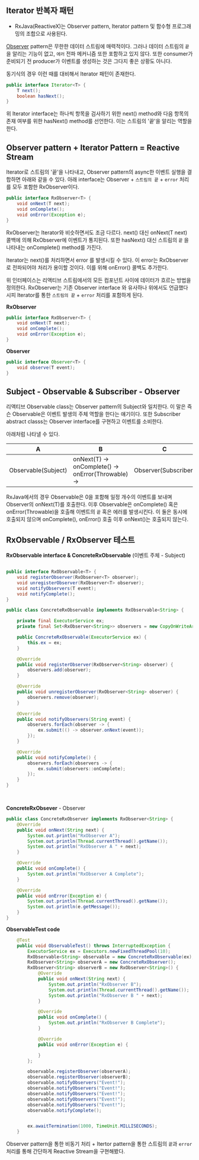 ## Iterator 반복자 패턴
- RxJava(ReactiveX)는 Observer pattern, Iterator pattern 및 함수형 프로그래밍의 조합으로 사용된다.

[Observer](#https://github.com/phantasmicmeans/develop-study/blob/master/reactive/observer.md) pattern은 무한한 데이터 스트림에 매력적이다. 
그러나 데이터 스트림의 `끝` 을 알리는 기능이 없고, `에러` 전파 메커니즘 또한 포함하고 있지 않다. 또한 consumer가 준비되기 전 producer가 이벤트를 생성하는 것은 그다지 좋은 상황도 아니다. 

동기식의 경우 이런 때를 대비해서 Iterator 패턴이 존재한다. 

```java
public interface Iterator<T> {
    T next();
    boolean hasNext();
}
```

위 Iterator interface는 하나씩 항목을 검사하기 위한 next() method와 다음 항목의 존재 여부를 위한 hasNext() method를 선언한다. 
이는 스트림의 '끝'을 알리는 역할을 한다.

## Observer pattern + Iterator Pattern = Reactive Stream

Iterator로 스트림의 '끝'을 나타내고, Observer pattern의 async한 이벤트 실행을 결합하면 아래와 같을 수 있다.
아래 interface는 Observer + `스트림의 끝` + `error` 처리를 모두 포함한 RxObserver이다. 

```java
public interface RxObserver<T> {
    void onNext(T next);
    void onComplete();
    void onError(Exception e);
}
``` 

RxObserver는 Iterator와 비슷하면서도 조금 다르다. next() 대신 onNext(T next) 콜백에 의해 RxObserver에 이벤트가 통지된다. 
또한 hasNext() 대신 스트림의 `끝` 을 나타내는 onComplete() method를 가진다.

Iterator는 next()를 처리하면서 error 를 발생시킬 수 있다. 이 error는 RxObserver로 전파되어야 처리가 용이할 것이다. 이를 위해 onError() 콜백도 추가한다.

위 인터페이스는 리액티브 스트림에서의 모든 컴포넌트 사이에 데이터가 흐르는 방법을 정의한다. RxObserver는 기존 Observer interface 와 유사하나 위에서도 언급했다시피 Iterator를 통한 `스트림의 끝` + `error` 처리를 포함하게 된다.

**RxObserver**
```java
public interface RxObserver<T> {
    void onNext(T next);
    void onComplete();
    void onError(Exception e);
}
``` 
**Observer**
```java
public interface Observer<T> {
    void observe(T event);
}
```

## Subject - Observable & Subscriber - Observer
리액티브 Observable class는 Observer pattern의 Subject와 일치한다. 이 말은 즉슨 Observable은 이벤트 발생의 주체 역할을 한다는 얘기이다.
또한 Subscriber abstract classs는 Observer interface를 구현하고 이벤트를 소비한다. 

아래처럼 나타낼 수 있다.

A | B | C
---|--|---
Observable(Subject) | onNext(T) -> <br> onComplete() -> <br> onError(Throwable) -> | Observer(Subscriber)

RxJava에서의 경우 Observable은 0을 포함해 일정 개수의 이벤트를 보내며 Observer의 onNext(T)를 호출한다. 
이후 Observable은 onComplete() 혹은 onError(Throwable)을 호출해 이벤트의 `끝` 혹은 에러를 발생시킨다. 
이 둘은 동시에 호출되지 않으며 onComplete(), onError() 호출 이후 onNext()는 호출되지 않는다.


## RxObservable / RxObserver 테스트 

**RxObservable interface & ConcreteRxObservable** (이벤트 주체 - Subject)
```java

public interface RxObservable<T> {
    void registerObserver(RxObserver<T> observer);
    void unregisterObserver(RxObserver<T> observer);
    void notifyObservers(T event);
    void notifyComplete();
}

public class ConcreteRxObservable implements RxObservable<String> {

    private final ExecutorService ex;
    private final Set<RxObserver<String>> observers = new CopyOnWriteArraySet<>();

    public ConcreteRxObservable(ExecutorService ex) {
        this.ex = ex;
    }

    @Override
    public void registerObserver(RxObserver<String> observer) {
        observers.add(observer);
    }

    @Override
    public void unregisterObserver(RxObserver<String> observer) {
        observers.remove(observer);
    }

    @Override
    public void notifyObservers(String event) {
        observers.forEach(observer -> {
            ex.submit(() -> observer.onNext(event));
        });
    }

    @Override
    public void notifyComplete() {
        observers.forEach(observers -> {
            ex.submit(observers::onComplete);
        });
    }
}

```
<br>

**ConcreteRxObsever** - Observer

```java
public class ConcreteRxObserver implements RxObserver<String> {
    @Override
    public void onNext(String next) {
        System.out.println("RxObserver A");
        System.out.println(Thread.currentThread().getName());
        System.out.println("RxObserver A " + next);
    }

    @Override
    public void onComplete() {
        System.out.println("RxObserver A Complete");
    }

    @Override
    public void onError(Exception e) {
        System.out.println(Thread.currentThread().getName());
        System.out.println(e.getMessage());
    }
}
```

**ObservableTest code**

```java
    @Test
    public void ObservableTest() throws InterruptedException {
        ExecutorService ex = Executors.newFixedThreadPool(10);
        RxObservable<String> observable = new ConcreteRxObservable(ex);
        RxObserver<String> observerA = new ConcreteRxObserver();
        RxObserver<String> observerB = new RxObserver<String>() {
            @Override
            public void onNext(String next) {
                System.out.println("RxObserver B");
                System.out.println(Thread.currentThread().getName());
                System.out.println("RxObserver B " + next);
            }

            @Override
            public void onComplete() {
                System.out.println("RxObserver B Complete");
            }

            @Override
            public void onError(Exception e) {

            }
        };

        observable.registerObserver(observerA);
        observable.registerObserver(observerB);
        observable.notifyObservers("Event!");
        observable.notifyObservers("Event!");
        observable.notifyObservers("Event!");
        observable.notifyObservers("Event!");
        observable.notifyObservers("Event!");
        observable.notifyComplete();


        ex.awaitTermination(1000, TimeUnit.MILLISECONDS);
    }
```

Observer pattern을 통한 비동기 처리 + Itertor pattern을 통한 스트림의 `끝`과 `error`처리를 통해 간단하게 Reactive Stream을 구현해봤다.
